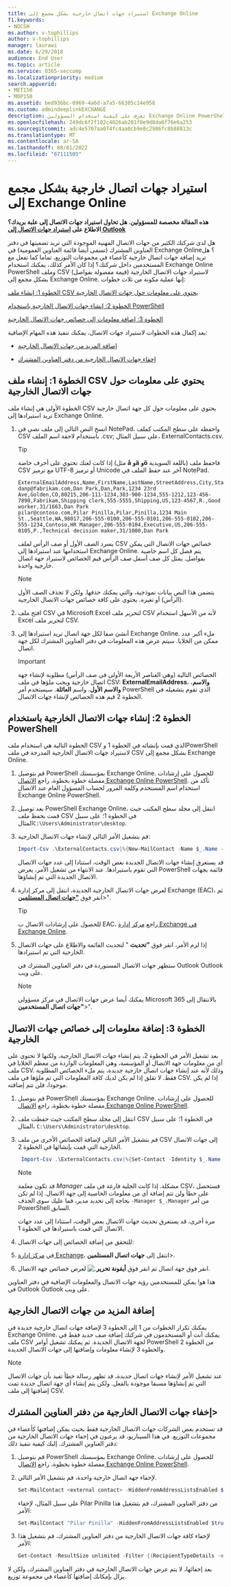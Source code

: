 ```yaml
---
title: استيراد جهات اتصال خارجية بشكل مجمع إلى Exchange Online
f1.keywords:
- NOCSH
ms.author: v-tophillips
author: v-tophillips
manager: laurawi
ms.date: 6/29/2018
audience: End User
ms.topic: article
ms.service: O365-seccomp
ms.localizationpriority: medium
search.appverid:
- MET150
- MOP150
ms.assetid: bed936bc-0969-4a6d-a7a5-66305c14e958
ms.custom: admindeeplinkEXCHANGE
description: تعرف على كيفية استخدام المسؤولين Exchange Online PowerShell وملف CSV لاستيراد جهات الاتصال الخارجية بشكل مجمع إلى قائمة العناوين العمومية.
ms.openlocfilehash: 249dc6f2f102c4026ab201f8e9d8da6f76e6a253
ms.sourcegitcommit: adc4e5707aa074fc4aa0cb9e8c2986fc8b88813c
ms.translationtype: MT
ms.contentlocale: ar-SA
ms.lasthandoff: 08/01/2022
ms.locfileid: "67111505"
---
```

# <a name="bulk-import-external-contacts-to-exchange-online"></a>استيراد جهات اتصال خارجية بشكل مجمع إلى Exchange Online

**هذه المقالة مخصصة للمسؤولين. هل تحاول استيراد جهات الاتصال إلى علبة بريدك؟ الاطلاع على [استيراد جهات الاتصال إلى Outlook](https://support.office.com/article/bb796340-b58a-46c1-90c7-b549b8f3c5f8)**
   
هل لدى شركتك الكثير من جهات الاتصال المهنية الموجودة التي تريد تضمينها في دفتر العناوين المشترك (تسمى أيضا قائمة العناوين العمومية) في Exchange Online؟ هل تريد إضافة جهات اتصال خارجية كأعضاء في مجموعات التوزيع، تماما كما تفعل مع المستخدمين داخل شركتك؟ إذا كان الأمر كذلك، يمكنك استخدام Exchange Online PowerShell وملف CSV (قيمة مفصولة بفواصل) لاستيراد جهات الاتصال الخارجية بشكل مجمع إلى Exchange Online. إنها عملية مكونة من ثلاث خطوات:
  
[الخطوة 1: إنشاء ملف CSV يحتوي على معلومات حول جهات الاتصال الخارجية](#step-1-create-a-csv-file-that-contains-information-about-the-external-contacts)

[الخطوة 2: إنشاء جهات الاتصال الخارجية باستخدام PowerShell](#step-2-create-the-external-contacts-with-powershell) 

[الخطوة 3: إضافة معلومات إلى خصائص جهات الاتصال الخارجية](#step-3-add-information-to-the-properties-of-the-external-contacts)

بعد إكمال هذه الخطوات لاستيراد جهات الاتصال، يمكنك تنفيذ هذه المهام الإضافية:
  
- [إضافة المزيد من جهات الاتصال الخارجية](#add-more-external-contacts)
  
- [إخفاء جهات الاتصال الخارجية من دفتر العناوين المشترك](#hide-external-contacts-from-the-shared-address-book)
  
## <a name="step-1-create-a-csv-file-that-contains-information-about-the-external-contacts"></a>الخطوة 1: إنشاء ملف CSV يحتوي على معلومات حول جهات الاتصال الخارجية

الخطوة الأولى هي إنشاء ملف CSV يحتوي على معلومات حول كل جهة اتصال خارجية تريد استيرادها إلى Exchange Online. 
  
1. انسخ النص التالي إلى ملف نصي في NotePad، واحفظه على سطح المكتب كملف CSV باستخدام لاحقة اسم الملف .csv; على سبيل المثال، ExternalContacts.csv.
    
    > [!TIP]
    > إذا كانت لغتك تحتوي على أحرف خاصة (مثل **å** **وä** **وö** باللغة السويدية) فاحفظ ملف CSV مع ترميز UTF-8 أو ترميز Unicode آخر عند حفظ الملف في NotePad. 
  
    ```text
    ExternalEmailAddress,Name,FirstName,LastName,StreetAddress,City,StateorProvince,PostalCode,Phone,MobilePhone,Pager,HomePhone,Company,Title,OtherTelephone,Department,CountryOrRegion,Fax,Initials,Notes,Office,Manager
    danp@fabrikam.com,Dan Park,Dan,Park,1234 23rd Ave,Golden,CO,80215,206-111-1234,303-900-1234,555-1212,123-456-7890,Fabrikam,Shipping clerk,555-5555,Shipping,US,123-4567,R.,Good worker,31/1663,Dan Park
    pilar@contoso.com,Pilar Pinilla,Pilar,Pinilla,1234 Main St.,Seattle,WA,98017,206-555-0100,206-555-0101,206-555-0102,206-555-1234,Contoso,HR Manager,206-555-0104,Executive,US,206-555-0105,P.,Technical decision maker,31/1000,Dan Park
    ```

    يسرد الصف الأول أو صف الرأس لملف CSV خصائص جهات الاتصال التي يمكن استخدامها عند استيرادها إلى Exchange Online. يتم فصل كل اسم خاصية بفواصل. يمثل كل صف أسفل صف الرأس قيم الخصائص لاستيراد جهة اتصال خارجية واحدة. 
    
    > [!NOTE]
    > يتضمن هذا النص بيانات نموذجية، والتي يمكنك حذفها. ولكن لا تحذف الصف الأول (الرأس) أو تغيره. يحتوي على كافة خصائص جهات الاتصال الخارجية. 
  
2. افتح ملف CSV في Microsoft Excel لتحرير ملف CSV لأنه من الأسهل استخدام Excel لتحرير ملف CSV.
    
3. أنشئ صفا لكل جهة اتصال تريد استيرادها إلى Exchange Online. ملء أكبر عدد ممكن من الخلايا. سيتم عرض هذه المعلومات في دفتر العناوين المشترك لكل جهة اتصال. 
    
    > [!IMPORTANT]
    >  الخصائص التالية (وهي العناصر الأربعة الأولى في صف الرأس) مطلوبة لإنشاء جهة اتصال خارجية ويجب ملؤها في ملف CSV: **ExternalEmailAddress**، **والاسم**، **والاسم الأول**، واسم **العائلة**. سيستخدم أمر PowerShell الذي تقوم بتشغيله في الخطوة 2 قيم هذه الخصائص لإنشاء جهات الاتصال. 

## <a name="step-2-create-the-external-contacts-with-powershell"></a>الخطوة 2: إنشاء جهات الاتصال الخارجية باستخدام PowerShell

الخطوة التالية هي استخدام ملف CSV الذي قمت بإنشائه في الخطوة 1 وPowerShell لاستيراد جهات الاتصال الخارجية المدرجة في ملف CSV بشكل مجمع إلى Exchange Online. 
  
1.  قم بتوصيل PowerShell بمؤسستك Exchange Online. للحصول على إرشادات مفصلة خطوة بخطوة، راجع [الاتصال Exchange Online PowerShell](/powershell/exchange/connect-to-exchange-online-powershell). تأكد من استخدام اسم المستخدم وكلمة المرور لحساب المسؤول العام عند الاتصال Exchange Online PowerShell. 
    
2. بعد توصيل PowerShell Exchange Online، انتقل إلى مجلد سطح المكتب حيث قمت بحفظ ملف CSV في الخطوة 1؛ على سبيل المثال`C:\Users\Administrator\desktop`.
    
3. قم بتشغيل الأمر التالي لإنشاء جهات الاتصال الخارجية:

    ```powershell
    Import-Csv .\ExternalContacts.csv|%{New-MailContact -Name $_.Name -DisplayName $_.Name -ExternalEmailAddress $_.ExternalEmailAddress -FirstName $_.FirstName -LastName $_.LastName}
    ```

    قد يستغرق إنشاء جهات الاتصال الجديدة بعض الوقت، استنادا إلى عدد جهات الاتصال التي تقوم باستيرادها. عند الانتهاء من تشغيل الأمر، يعرض PowerShell قائمة بجهات الاتصال الجديدة التي تم إنشاؤها. 
    
4. لعرض جهات الاتصال الخارجية الجديدة، انتقل إلى مركز إدارة Exchange (EAC)، ثم انقر فوق <a href="https://go.microsoft.com/fwlink/?linkid=2182970" target="_blank">**"جهات اتصال المستلمين**</a>\>". 
    
    > [!TIP]
    > للحصول على إرشادات الاتصال ب EAC، راجع [مركز إدارة Exchange في Exchange Online](/exchange/exchange-admin-center). 
  
5. إذا لزم الأمر، انقر فوق **"تحديث** " لتحديث القائمة والاطلاع على جهات الاتصال الخارجية التي تم استيرادها. 
    
    ستظهر جهات الاتصال المستوردة في دفتر العناوين المشترك في Outlook Outlook على ويب.
    
    > [!NOTE]
    > يمكنك أيضا عرض جهات الاتصال في مركز مسؤولي Microsoft 365 بالانتقال إلى **"جهات اتصال** **المستخدمين**\>". 

## <a name="step-3-add-information-to-the-properties-of-the-external-contacts"></a>الخطوة 3: إضافة معلومات إلى خصائص جهات الاتصال الخارجية

بعد تشغيل الأمر في الخطوة 2، يتم إنشاء جهات الاتصال الخارجية، ولكنها لا تحتوي على أي من معلومات جهة الاتصال أو المؤسسة، وهي المعلومات الواردة من معظم الخلايا في ملف CSV. وذلك لأنه عند إنشاء جهات اتصال خارجية جديدة، يتم ملء الخصائص المطلوبة فقط. لا تقلق إذا لم يكن لديك كافة المعلومات التي تم ملؤها في ملف CSV. إذا لم يكن موجودا، فلن تتم إضافته.
  
1.  قم بتوصيل PowerShell بمؤسستك Exchange Online. للحصول على إرشادات مفصلة خطوة بخطوة، راجع [الاتصال Exchange Online PowerShell](/powershell/exchange/connect-to-exchange-online-powershell).
    
2. انتقل إلى مجلد سطح المكتب حيث حفظت ملف CSV في الخطوة 1؛ على سبيل المثال، `C:\Users\Administrator\desktop`.
    
3. قم بتشغيل الأمر التالي لإضافة الخصائص الأخرى من ملف CSV إلى جهات الاتصال الخارجية التي قمت بإنشائها في الخطوة 2.
    
    ```powershell
     Import-Csv .\ExternalContacts.csv|%{Set-Contact -Identity $_.Name -StreetAddress $_.StreetAddress -City $_.City -StateorProvince $_.StateorProvince -PostalCode $_.PostalCode -Phone $_.Phone -MobilePhone $_.MobilePhone -Pager $_.Pager -HomePhone $_.HomePhone -Company $_.Company -Title $_.Title -OtherTelephone $_.OtherTelephone -Department $_.Department -Fax $_.Fax -Initials $_.Initials -Notes  $_.Notes -Office $_.Office -Manager $_.Manager}
    ```

    > [!NOTE]
    > قد تكون معلمة  _Manager_ مشكلة. إذا كانت الخلية فارغة في ملف CSV، فستحصل على خطأ ولن تتم إضافة أي من معلومات الخاصية إلى جهة الاتصال. إذا لم تكن بحاجة إلى تحديد مدير، فما عليك سوى الحذف  ` -Manager $_.Manager ` من أمر PowerShell السابق. 
  
    مرة أخرى، قد يستغرق تحديث جهات الاتصال بعض الوقت، استنادا إلى عدد جهات الاتصال التي قمت باستيرادها في الخطوة 1. 
    
4. للتحقق من إضافة الخصائص إلى جهات الاتصال: 
    
1. في <a href="https://go.microsoft.com/fwlink/p/?linkid=2059104" target="_blank">مركز إدارة Exchange</a>، انتقل إلى **جهات اتصال المستلمين**\>.
    
2. انقر فوق جهة اتصال ثم انقر فوق **أيقونة تحرير**![.](../media/ebd260e4-3556-4fb0-b0bb-cc489773042c.gif) لعرض خصائص جهة الاتصال. 
    
هذا هو! يمكن للمستخدمين رؤية جهات الاتصال والمعلومات الإضافية في دفتر العناوين في Outlook Outlook على ويب.
  
## <a name="add-more-external-contacts"></a>إضافة المزيد من جهات الاتصال الخارجية

يمكنك تكرار الخطوات من 1 إلى الخطوة 3 لإضافة جهات اتصال خارجية جديدة في Exchange Online. يمكنك أنت أو المستخدمون في شركتك إضافة صف جديد فقط في ملف CSV لجهة الاتصال الجديدة. ثم يمكنك تشغيل أوامر PowerShell من الخطوة 2 والخطوة 3 لإنشاء معلومات وإضافتها إلى جهات الاتصال الجديدة.
  
> [!NOTE]
> عند تشغيل الأمر لإنشاء جهات اتصال جديدة، قد تظهر رسالة خطأ تفيد بأن جهات الاتصال التي تم إنشاؤها مسبقا موجودة بالفعل. ولكن يتم إنشاء أي جهة اتصال جديدة تمت إضافتها إلى ملف CSV. 
  
## <a name="hide-external-contacts-from-the-shared-address-book"></a>إخفاء جهات الاتصال الخارجية من دفتر العناوين المشترك>

قد تستخدم بعض الشركات جهات الاتصال الخارجية فقط بحيث يمكن إضافتها كأعضاء في مجموعات التوزيع. في هذا السيناريو، قد يرغبون في إخفاء جهات الاتصال الخارجية من دفتر العناوين المشترك. إليك كيفية تنفيذ ذلك:
  
1.  قم بتوصيل PowerShell بمؤسستك Exchange Online. للحصول على إرشادات مفصلة خطوة بخطوة، راجع [الاتصال Exchange Online PowerShell](/powershell/exchange/connect-to-exchange-online-powershell).
    
2. لإخفاء جهة اتصال خارجية واحدة، قم بتشغيل الأمر التالي.
    
    ```powershell
    Set-MailContact <external contact> -HiddenFromAddressListsEnabled $true 
    ```

    على سبيل المثال، لإخفاء Pilar Pinilla من دفتر العناوين المشترك، قم بتشغيل هذا الأمر:

    ```powershell
    Set-MailContact "Pilar Pinilla" -HiddenFromAddressListsEnabled $true
    ```

3. لإخفاء كافة جهات الاتصال الخارجية من دفتر العناوين المشترك، قم بتشغيل هذا الأمر:

    ```powershell
    Get-Contact -ResultSize unlimited -Filter {(RecipientTypeDetails -eq 'MailContact')} | Set-MailContact -HiddenFromAddressListsEnabled $true  
    ```

بعد إخفائها، لا يتم عرض جهات الاتصال الخارجية في دفتر العناوين المشترك، ولكن لا يزال بإمكانك إضافتها كأعضاء في مجموعة توزيع.
